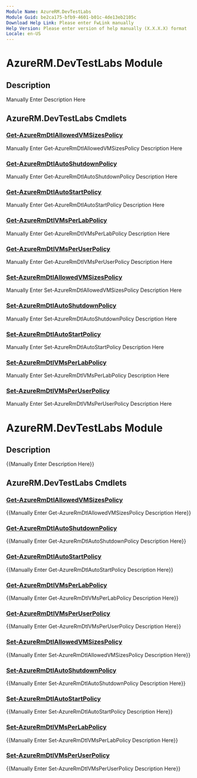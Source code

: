```yaml
---
Module Name: AzureRM.DevTestLabs
Module Guid: be2ca175-bfb9-4601-b01c-4de13eb2105c
Download Help Link: Please enter FwLink manually
Help Version: Please enter version of help manually (X.X.X.X) format
Locale: en-US
---
```


# AzureRM.DevTestLabs Module
## Description
Manually Enter Description Here

## AzureRM.DevTestLabs Cmdlets
### [Get-AzureRmDtlAllowedVMSizesPolicy](Get-AzureRmDtlAllowedVMSizesPolicy.md)
Manually Enter Get-AzureRmDtlAllowedVMSizesPolicy Description Here

### [Get-AzureRmDtlAutoShutdownPolicy](Get-AzureRmDtlAutoShutdownPolicy.md)
Manually Enter Get-AzureRmDtlAutoShutdownPolicy Description Here

### [Get-AzureRmDtlAutoStartPolicy](Get-AzureRmDtlAutoStartPolicy.md)
Manually Enter Get-AzureRmDtlAutoStartPolicy Description Here

### [Get-AzureRmDtlVMsPerLabPolicy](Get-AzureRmDtlVMsPerLabPolicy.md)
Manually Enter Get-AzureRmDtlVMsPerLabPolicy Description Here

### [Get-AzureRmDtlVMsPerUserPolicy](Get-AzureRmDtlVMsPerUserPolicy.md)
Manually Enter Get-AzureRmDtlVMsPerUserPolicy Description Here

### [Set-AzureRmDtlAllowedVMSizesPolicy](Set-AzureRmDtlAllowedVMSizesPolicy.md)
Manually Enter Set-AzureRmDtlAllowedVMSizesPolicy Description Here

### [Set-AzureRmDtlAutoShutdownPolicy](Set-AzureRmDtlAutoShutdownPolicy.md)
Manually Enter Set-AzureRmDtlAutoShutdownPolicy Description Here

### [Set-AzureRmDtlAutoStartPolicy](Set-AzureRmDtlAutoStartPolicy.md)
Manually Enter Set-AzureRmDtlAutoStartPolicy Description Here

### [Set-AzureRmDtlVMsPerLabPolicy](Set-AzureRmDtlVMsPerLabPolicy.md)
Manually Enter Set-AzureRmDtlVMsPerLabPolicy Description Here

### [Set-AzureRmDtlVMsPerUserPolicy](Set-AzureRmDtlVMsPerUserPolicy.md)
Manually Enter Set-AzureRmDtlVMsPerUserPolicy Description Here


# AzureRM.DevTestLabs Module
## Description
{{Manually Enter Description Here}}

## AzureRM.DevTestLabs Cmdlets
### [Get-AzureRmDtlAllowedVMSizesPolicy](Get-AzureRmDtlAllowedVMSizesPolicy.md)
{{Manually Enter Get-AzureRmDtlAllowedVMSizesPolicy Description Here}}

### [Get-AzureRmDtlAutoShutdownPolicy](Get-AzureRmDtlAutoShutdownPolicy.md)
{{Manually Enter Get-AzureRmDtlAutoShutdownPolicy Description Here}}

### [Get-AzureRmDtlAutoStartPolicy](Get-AzureRmDtlAutoStartPolicy.md)
{{Manually Enter Get-AzureRmDtlAutoStartPolicy Description Here}}

### [Get-AzureRmDtlVMsPerLabPolicy](Get-AzureRmDtlVMsPerLabPolicy.md)
{{Manually Enter Get-AzureRmDtlVMsPerLabPolicy Description Here}}

### [Get-AzureRmDtlVMsPerUserPolicy](Get-AzureRmDtlVMsPerUserPolicy.md)
{{Manually Enter Get-AzureRmDtlVMsPerUserPolicy Description Here}}

### [Set-AzureRmDtlAllowedVMSizesPolicy](Set-AzureRmDtlAllowedVMSizesPolicy.md)
{{Manually Enter Set-AzureRmDtlAllowedVMSizesPolicy Description Here}}

### [Set-AzureRmDtlAutoShutdownPolicy](Set-AzureRmDtlAutoShutdownPolicy.md)
{{Manually Enter Set-AzureRmDtlAutoShutdownPolicy Description Here}}

### [Set-AzureRmDtlAutoStartPolicy](Set-AzureRmDtlAutoStartPolicy.md)
{{Manually Enter Set-AzureRmDtlAutoStartPolicy Description Here}}

### [Set-AzureRmDtlVMsPerLabPolicy](Set-AzureRmDtlVMsPerLabPolicy.md)
{{Manually Enter Set-AzureRmDtlVMsPerLabPolicy Description Here}}

### [Set-AzureRmDtlVMsPerUserPolicy](Set-AzureRmDtlVMsPerUserPolicy.md)
{{Manually Enter Set-AzureRmDtlVMsPerUserPolicy Description Here}}

